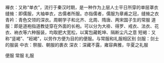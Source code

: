 襌衣：又称“单衣”，流行于秦汉时期，是一种作为上层人士平日所穿的单层罩衣
缝掖：即儒服，大袖单衣，古儒者所服。亦指儒者，儒服为章甫之冠，缝掖之衣
青衿：青色交领的深衣。周朝学子和北齐、北周、隋唐、两宋国子生的常服
道服：即是道袍指道教徒穿在外面的长袍。可以分为大褂、得罗、戒衣、法衣、花衣、衲衣等六种服装，均取肥大宽松，以寓包藏乾坤、隔断尘凡之意
短褐：又称“竖褐”、“裋褐”，以劳作方便为目的的便服。与常服和礼服相区别
剑服：剑士的服装
中衣：祭服、朝服的裹衣
深衣：深藏不露，雍容典雅，华夏之礼服

便服
常服
礼服
